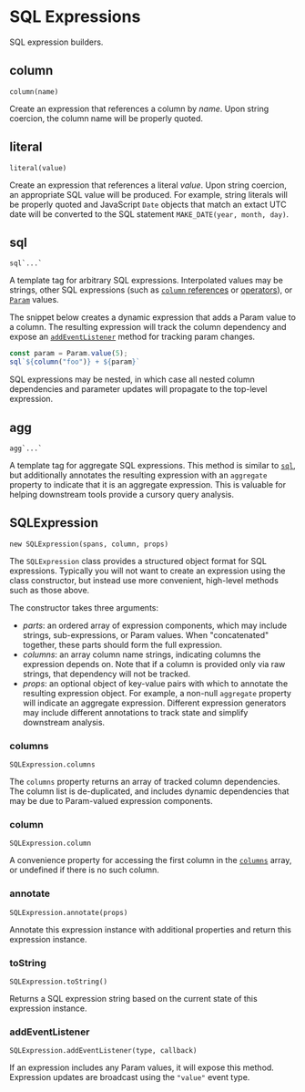 # SQL Expressions

SQL expression builders.

## column

`column(name)`

Create an expression that references a column by _name_.
Upon string coercion, the column name will be properly quoted.

## literal

`literal(value)`

Create an expression that references a literal _value_.
Upon string coercion, an appropriate SQL value will be produced.
For example, string literals will be properly quoted and JavaScript `Date` objects that match an extact UTC date will be converted to the SQL statement `MAKE_DATE(year, month, day)`.

## sql

``sql`...` ``

A template tag for arbitrary SQL expressions.
Interpolated values may be strings, other SQL expressions (such as [`column` references](#column) or [operators](./operators)), or [`Param`](../core/param) values.


The snippet below creates a dynamic expression that adds a Param value to a column. The resulting expression will track the column dependency and expose an [`addEventListener`](#addeventlistener) method for tracking param changes.

``` js
const param = Param.value(5);
sql`${column("foo")} + ${param}`
```

SQL expressions may be nested, in which case all nested column dependencies and parameter updates will propagate to the top-level expression.

## agg

``agg`...` ``

A template tag for aggregate SQL expressions.
This method is similar to [`sql`](#sql), but additionally annotates the resulting expression with an `aggregate` property to indicate that it is an aggregate expression.
This is valuable for helping downstream tools provide a cursory query analysis.

## SQLExpression

`new SQLExpression(spans, column, props)`

The `SQLExpression` class provides a structured object format for SQL expressions.
Typically you will not want to create an expression using the class constructor, but instead use more convenient, high-level methods such as those above.

The constructor takes three arguments:

- _parts_: an ordered array of expression components, which may include strings, sub-expressions, or Param values. When "concatenated" together, these parts should form the full expression.
- _columns_: an array column name strings, indicating columns the expression depends on. Note that if a column is provided only via raw strings, that dependency will not be tracked.
- _props_: an optional object of key-value pairs with which to annotate the resulting expression object. For example, a non-null `aggregate` property will indicate an aggregate expression. Different expression generators may include different annotations to track state and simplify downstream analysis.

### columns

`SQLExpression.columns`

The `columns` property returns an array of tracked column dependencies.
The column list is de-duplicated, and includes dynamic dependencies that may be due to Param-valued expression components.

### column

`SQLExpression.column`

A convenience property for accessing the first column in the [`columns`](#columns) array, or undefined if there is no such column.

### annotate

`SQLExpression.annotate(props)`

Annotate this expression instance with additional properties and return this expression instance.

### toString

`SQLExpression.toString()`

Returns a SQL expression string based on the current state of this expression instance.

### addEventListener

`SQLExpression.addEventListener(type, callback)`

If an expression includes any Param values, it will expose this method.
Expression updates are broadcast using the `"value"` event type.
